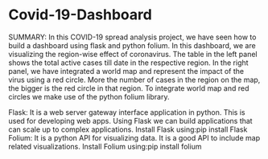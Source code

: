 # Covid-19-Dashboard

SUMMARY:
In this COVID-19 spread analysis project, we have seen how to build a dashboard using flask and python folium. In this dashboard, we are visualizing the region-wise effect of coronavirus. The table in the left panel shows the total active cases till date in the respective region. In the right panel, we have integrated a world map and represent the impact of the virus using a red circle. More the number of cases in the region on the map, the bigger is the red circle in that region. To integrate world map and red circles we make use of the python folium library.

Flask: It is a web server gateway interface application in python. This is used for developing web apps. Using Flask we can build applications that can scale up to complex applications. Install Flask using:pip install Flask
Folium: It is a python API for visualizing data. It is a good API to include map related visualizations. Install Folium using:pip install folium
